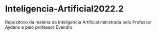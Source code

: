 # Inteligencia-Artificial2022.2
Repositório da matéria de Inteligencia Artificial ministrada pelo Professor Aydano e pelo professor Evandro
